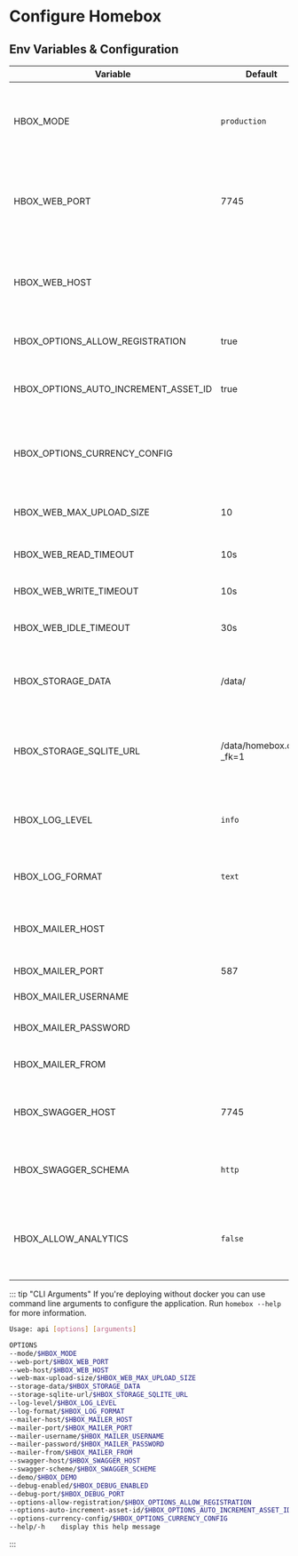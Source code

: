 # Configure Homebox

## Env Variables & Configuration

| Variable                             | Default                | Description                                                                            |
|--------------------------------------|------------------------|----------------------------------------------------------------------------------------|
| HBOX_MODE                            | `production`           | application mode used for runtime behavior  can be one of: `development`, `production` |
| HBOX_WEB_PORT                        | 7745                   | port to run the web server on, if you're using docker do not change this               |
| HBOX_WEB_HOST                        |                        | host to run the web server on, if you're using docker do not change this               |
| HBOX_OPTIONS_ALLOW_REGISTRATION      | true                   | allow users to register themselves                                                     |
| HBOX_OPTIONS_AUTO_INCREMENT_ASSET_ID | true                   | auto-increments the asset_id field for new items                                       |
| HBOX_OPTIONS_CURRENCY_CONFIG         |                        | json configuration file containing additional currencie                                |
| HBOX_WEB_MAX_UPLOAD_SIZE             | 10                     | maximum file upload size supported in MB                                               |
| HBOX_WEB_READ_TIMEOUT                | 10s                    | Read timeout of HTTP sever                                                             |
| HBOX_WEB_WRITE_TIMEOUT               | 10s                    | Write timeout of HTTP server                                                           |
| HBOX_WEB_IDLE_TIMEOUT                | 30s                    | Idle timeout of HTTP server                                                            |
| HBOX_STORAGE_DATA                    | /data/                 | path to the data directory, do not change this if you're using docker                  |
| HBOX_STORAGE_SQLITE_URL              | /data/homebox.db?_fk=1 | sqlite database url, if you're using docker do not change this                         |
| HBOX_LOG_LEVEL                       | `info`                 | log level to use, can be one of `trace`, `debug`, `info`, `warn`, `error`, `critical`  |
| HBOX_LOG_FORMAT                      | `text`                 | log format to use, can be one of: `text`, `json`                                       |
| HBOX_MAILER_HOST                     |                        | email host to use, if not set no email provider will be used                           |
| HBOX_MAILER_PORT                     | 587                    | email port to use                                                                      |
| HBOX_MAILER_USERNAME                 |                        | email user to use                                                                      |
| HBOX_MAILER_PASSWORD                 |                        | email password to use                                                                  |
| HBOX_MAILER_FROM                     |                        | email from address to use                                                              |
| HBOX_SWAGGER_HOST                    | 7745                   | swagger host to use, if not set swagger will be disabled                               |
| HBOX_SWAGGER_SCHEMA                  | `http`                 | swagger schema to use, can be one of: `http`, `https`                                  |
| HBOX_ALLOW_ANALYTICS                 | `false`                | Opt-In basic non-identifiable analytics to assist with optimizing Homebox.             |


::: tip "CLI Arguments"
If you're deploying without docker you can use command line arguments to configure the application. Run `homebox --help` for more information.

```sh
Usage: api [options] [arguments]

OPTIONS
--mode/$HBOX_MODE                                                        <string>  (default: development)
--web-port/$HBOX_WEB_PORT                                                <string>  (default: 7745)
--web-host/$HBOX_WEB_HOST                                                <string>
--web-max-upload-size/$HBOX_WEB_MAX_UPLOAD_SIZE                          <int>     (default: 10)
--storage-data/$HBOX_STORAGE_DATA                                        <string>  (default: ./.data)
--storage-sqlite-url/$HBOX_STORAGE_SQLITE_URL                            <string>  (default: ./.data/homebox.db?_fk=1)
--log-level/$HBOX_LOG_LEVEL                                              <string>  (default: info)
--log-format/$HBOX_LOG_FORMAT                                            <string>  (default: text)
--mailer-host/$HBOX_MAILER_HOST                                          <string>
--mailer-port/$HBOX_MAILER_PORT                                          <int>
--mailer-username/$HBOX_MAILER_USERNAME                                  <string>
--mailer-password/$HBOX_MAILER_PASSWORD                                  <string>
--mailer-from/$HBOX_MAILER_FROM                                          <string>
--swagger-host/$HBOX_SWAGGER_HOST                                        <string>  (default: localhost:7745)
--swagger-scheme/$HBOX_SWAGGER_SCHEME                                    <string>  (default: http)
--demo/$HBOX_DEMO                                                        <bool>
--debug-enabled/$HBOX_DEBUG_ENABLED                                      <bool>    (default: false)
--debug-port/$HBOX_DEBUG_PORT                                            <string>  (default: 4000)
--options-allow-registration/$HBOX_OPTIONS_ALLOW_REGISTRATION            <bool>    (default: true)
--options-auto-increment-asset-id/$HBOX_OPTIONS_AUTO_INCREMENT_ASSET_ID  <bool>    (default: true)
--options-currency-config/$HBOX_OPTIONS_CURRENCY_CONFIG                  <string>
--help/-h    display this help message
```
:::

